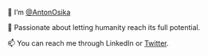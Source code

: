 🎉 I’m [@AntonOsika](https://twitter.com/antonosika)

👀 Passionate about letting humanity reach its full potential.

📫 You can reach me through LinkedIn or [Twitter](https://twitter.com/antonosika).
